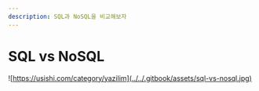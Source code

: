 ```yaml
---
description: SQL과 NoSQL을 비교해보자
---
```


# SQL vs NoSQL

![https://usishi.com/category/yazilim](../../.gitbook/assets/sql-vs-nosql.jpg)













